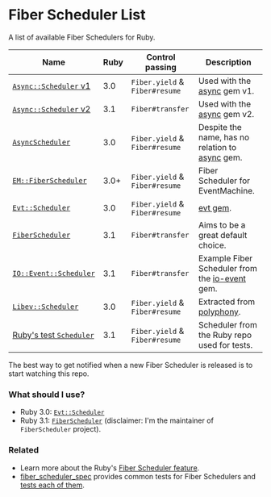 # Fiber Scheduler List

A list of available Fiber Schedulers for Ruby.

Name | Ruby | Control passing | Description
--- | --- | --- | ---
[`Async::Scheduler` v1](https://github.com/socketry/async/blob/stable-v1/lib/async/scheduler.rb) | 3.0 | `Fiber.yield` & `Fiber#resume` | Used with the [async](https://github.com/socketry/async) gem v1.
[`Async::Scheduler` v2](https://github.com/socketry/async/blob/v2.0.0/lib/async/scheduler.rb) | 3.1 | `Fiber#transfer` | Used with the [async](https://github.com/socketry/async) gem v2.
[`AsyncScheduler`](https://github.com/kudojp/async_scheduler) | 3.0 | `Fiber.yield` & `Fiber#resume` | Despite the name, has no relation to [async](https://github.com/socketry/async) gem.
[`EM::FiberScheduler`](https://git.singpolyma.net/em_fiberscheduler) | 3.0+ | `Fiber.yield` & `Fiber#resume` | Fiber Scheduler for EventMachine.
[`Evt::Scheduler`](https://github.com/dsh0416/evt) | 3.0 | `Fiber.yield` & `Fiber#resume` | [evt gem](https://github.com/dsh0416/evt).
[`FiberScheduler`](https://github.com/bruno-/fiber_scheduler) | 3.1 | `Fiber#transfer` | Aims to be a great default choice.
[`IO::Event::Scheduler`](https://github.com/socketry/io-event/blob/b7ce5daa7d036f0db45e1f4e207c6eec10832f2f/examples/scheduler/scheduler.rb) | 3.1 | `Fiber#transfer` | Example Fiber Scheduler from the [io-event](https://github.com/socketry/io-event) gem.
[`Libev::Scheduler`](https://github.com/digital-fabric/libev_scheduler) | 3.0 | `Fiber.yield` & `Fiber#resume` | Extracted from [polyphony](https://github.com/digital-fabric/polyphony).
[Ruby's test `Scheduler`](https://github.com/ruby/ruby/blob/ruby_3_1/test/fiber/scheduler.rb) | 3.1 | `Fiber.yield` & `Fiber#resume` | Scheduler from the Ruby repo used for tests.

The best way to get notified when a new Fiber Scheduler is released is to
start watching this repo.

### What should I use?

- Ruby 3.0: [`Evt::Scheduler`](https://github.com/dsh0416/evt)
- Ruby 3.1: [`FiberScheduler`](https://github.com/bruno-/fiber_scheduler)
  (disclaimer: I'm the maintainer of `FiberScheduler` project).

### Related

- Learn more about the Ruby's
  [Fiber Scheduler feature](https://brunosutic.com/blog/ruby-fiber-scheduler).
- [fiber_scheduler_spec](https://github.com/bruno-/fiber_scheduler_spec)
  provides common tests for Fiber Schedulers and
  [tests each of them](https://github.com/bruno-/fiber_scheduler_spec/tree/main/spec).
